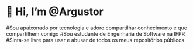 # 👋 Hi, I’m @Argustor
#Sou apaixonado por tecnologia e adoro compartilhar conhecimento e que compartilhem comigo
#Sou estudante de Engenharia de Software na IFPR
#Sinta-se livre para usar e abusar de todos os meus repositórios públicos


